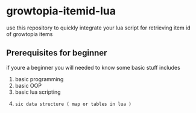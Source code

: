 # growtopia-itemid-lua

use this repository to quickly integrate your lua script for retrieving item id of growtopia items

## Prerequisites for beginner
if youre a beginner you will needed to know some basic stuff includes

1. basic programming
2.  basic OOP
3.   basic lua scripting
4.     sic data structure ( map or tables in lua )
